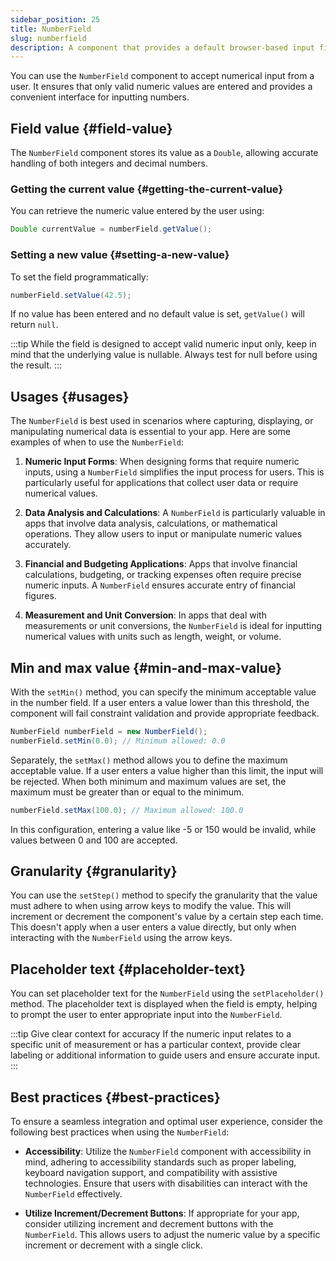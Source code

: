 ```yaml
---
sidebar_position: 25
title: NumberField
slug: numberfield
description: A component that provides a default browser-based input field for entering numeric values, with built-in controls for incrementing or decrementing the value.
---
```


<DocChip chip='shadow' />
<DocChip chip='name' label="dwc-field" />
<DocChip chip='since' label='23.02' />
<JavadocLink type="foundation" location="com/webforj/component/field/NumberField" top='true' />

<ParentLink parent="Field" />

You can use the `NumberField` component to accept numerical input from a user. It ensures that only valid numeric values are entered and provides a convenient interface for inputting numbers.

<ComponentDemo 
path='/webforj/numberfield?'
javaE='https://raw.githubusercontent.com/webforj/webforj-documentation/refs/heads/main/src/main/java/com/webforj/samples/views/fields/numberfield/NumberFieldView.java'
/>

## Field value {#field-value}

The `NumberField` component stores its value as a `Double`, allowing accurate handling of both integers and decimal numbers.

### Getting the current value {#getting-the-current-value}

You can retrieve the numeric value entered by the user using:

```java
Double currentValue = numberField.getValue();
```

### Setting a new value {#setting-a-new-value}

To set the field programmatically:

```java
numberField.setValue(42.5);
```

If no value has been entered and no default value is set, `getValue()` will return `null`.

:::tip
While the field is designed to accept valid numeric input only, keep in mind that the underlying value is nullable. Always test for null before using the result.
:::

## Usages {#usages}

The `NumberField` is best used in scenarios where capturing, displaying, or manipulating numerical data is essential to your app. Here are some examples of when to use the `NumberField`:

1. **Numeric Input Forms**: When designing forms that require numeric inputs, using a `NumberField` simplifies the input process for users. This is particularly useful for applications that collect user data or require numerical values.

2. **Data Analysis and Calculations**: A `NumberField` is particularly valuable in apps that involve data analysis, calculations, or mathematical operations. They allow users to input or manipulate numeric values accurately.

3. **Financial and Budgeting Applications**: Apps that involve financial calculations, budgeting, or tracking expenses often require precise numeric inputs. A `NumberField` ensures accurate entry of financial figures.

4. **Measurement and Unit Conversion**: In apps that deal with measurements or unit conversions, the `NumberField` is ideal for inputting numerical values with units such as length, weight, or volume.

## Min and max value {#min-and-max-value}

With the `setMin()` method, you can specify the minimum acceptable value in the number field. If a user enters a value lower than this threshold, the component will fail constraint validation and provide appropriate feedback.

```java
NumberField numberField = new NumberField();
numberField.setMin(0.0); // Minimum allowed: 0.0
```

Separately, the `setMax()` method allows you to define the maximum acceptable value. If a user enters a value higher than this limit, the input will be rejected. When both minimum and maximum values are set, the maximum must be greater than or equal to the minimum.

```java
numberField.setMax(100.0); // Maximum allowed: 100.0
```

In this configuration, entering a value like -5 or 150 would be invalid, while values between 0 and 100 are accepted.

## Granularity {#granularity}

You can use the `setStep()` method to specify the granularity that the value must adhere to when using arrow keys to modify the value. This will increment or decrement the component's value by a certain step each time. This doesn't apply when a user enters a value directly, but only when interacting with the `NumberField` using the arrow keys.

## Placeholder text {#placeholder-text}

You can set placeholder text for the `NumberField` using the `setPlaceholder()` method. The placeholder text is displayed when the field is empty, helping to prompt the user to enter appropriate input into the `NumberField`.

:::tip Give clear context for accuracy
If the numeric input relates to a specific unit of measurement or has a particular context, provide clear labeling or additional information to guide users and ensure accurate input.
:::

## Best practices {#best-practices}

To ensure a seamless integration and optimal user experience, consider the following best practices when using the `NumberField`:

- **Accessibility**: Utilize the `NumberField` component with accessibility in mind, adhering to accessibility standards such as proper labeling, keyboard navigation support, and compatibility with assistive technologies. Ensure that users with disabilities can interact with the `NumberField` effectively.

- **Utilize Increment/Decrement Buttons**: If appropriate for your app, consider utilizing increment and decrement buttons with the `NumberField`. This allows users to adjust the numeric value by a specific increment or decrement with a single click.